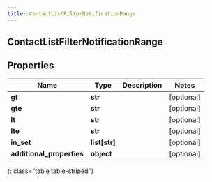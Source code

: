 ```yaml
---
title: ContactListFilterNotificationRange
---
```

## ContactListFilterNotificationRange

## Properties

|Name | Type | Description | Notes|
|------------ | ------------- | ------------- | -------------|
| **gt** | **str** |  | [optional] |
| **gte** | **str** |  | [optional] |
| **lt** | **str** |  | [optional] |
| **lte** | **str** |  | [optional] |
| **in_set** | **list[str]** |  | [optional] |
| **additional_properties** | **object** |  | [optional] |
{: class="table table-striped"}


